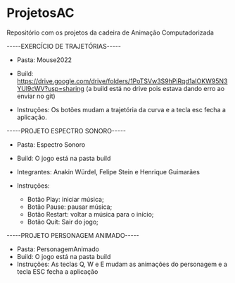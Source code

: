 # ProjetosAC

Repositório com os projetos da cadeira de Animação Computadorizada

-----EXERCÍCIO DE TRAJETÓRIAS-----

- Pasta: Mouse2022

- Build: https://drive.google.com/drive/folders/1PoTSVw3S9hPiRqd1aIOKW95N3YUl9cWV?usp=sharing (a build está no drive pois estava dando erro ao enviar no git)

- Instruções: Os botões mudam a trajetória da curva e a tecla esc fecha a aplicação.

-----PROJETO ESPECTRO SONORO-----

- Pasta: Espectro Sonoro

- Build: O jogo está na pasta build
  
- Integrantes: Anakin Würdel, Felipe Stein e Henrique Guimarães

- Instruções:
  - Botão Play: iniciar música;
  - Botão Pause: pausar música;
  - Botão Restart: voltar a música para o início;
  - Botão Quit: Sair do jogo;

-----PROJETO PERSONAGEM ANIMADO-----

- Pasta: PersonagemAnimado
- Build: O jogo está na pasta build
- Instruções: As teclas Q, W e E mudam as animações do personagem e a tecla ESC fecha a aplicação
